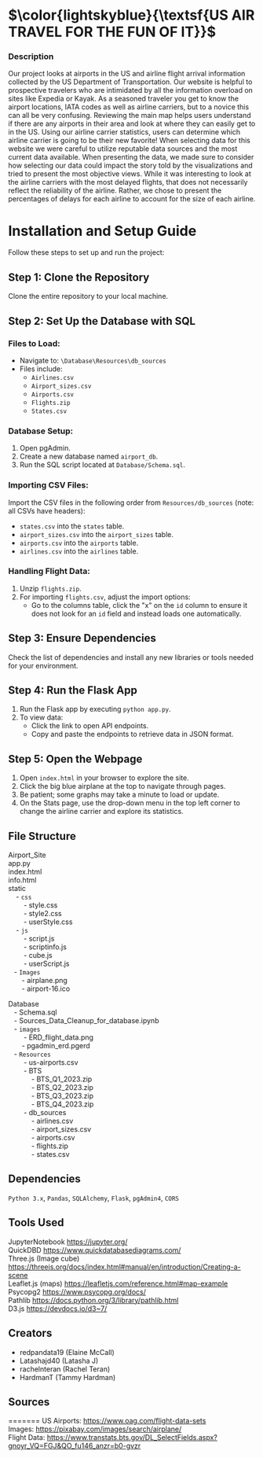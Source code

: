#  $\color{lightskyblue}{\textsf{US AIR TRAVEL FOR THE FUN OF IT}}$

### Description
Our project looks at airports in the US and airline flight arrival information collected by the US Department of Transportation. Our website is helpful to prospective travelers who are intimidated by all the information overload on sites like Expedia or Kayak. As a seasoned traveler you get to know the airport locations, IATA codes as well as airline carriers, but to a novice this can all be very confusing. Reviewing the main map helps users understand if there are any airports in their area and look at where they can easily get to in the US. Using our airline carrier statistics, users can determine which airline carrier is going to be their new favorite!
When selecting data for this website we were careful to utilize reputable data sources and the most current data available. When presenting the data, we made sure to consider how selecting our data could impact the story told by the visualizations and tried to present the most objective views. While it was interesting to look at the airline carriers with the most delayed flights, that does not necessarily reflect the reliability of the airline. Rather, we chose to present the percentages of delays for each airline to account for the size of each airline.

# Installation and Setup Guide

Follow these steps to set up and run the project:

## Step 1: Clone the Repository
Clone the entire repository to your local machine.

## Step 2: Set Up the Database with SQL
### Files to Load:
- Navigate to: `\Database\Resources\db_sources`
- Files include:
  - `Airlines.csv`
  - `Airport_sizes.csv`
  - `Airports.csv`
  - `Flights.zip`
  - `States.csv`

### Database Setup:
1. Open pgAdmin.
2. Create a new database named `airport_db`.
3. Run the SQL script located at `Database/Schema.sql`.

### Importing CSV Files:
Import the CSV files in the following order from `Resources/db_sources` (note: all CSVs have headers):
- `states.csv` into the `states` table.
- `airport_sizes.csv` into the `airport_sizes` table.
- `airports.csv` into the `airports` table.
- `airlines.csv` into the `airlines` table.

### Handling Flight Data:
1. Unzip `flights.zip`.
2. For importing `flights.csv`, adjust the import options:
   - Go to the columns table, click the "x" on the `id` column to ensure it does not look for an `id` field and instead loads one automatically.

## Step 3: Ensure Dependencies
Check the list of dependencies and install any new libraries or tools needed for your environment.

## Step 4: Run the Flask App
1. Run the Flask app by executing `python app.py`.
2. To view data:
   - Click the link to open API endpoints.
   - Copy and paste the endpoints to retrieve data in JSON format.

## Step 5: Open the Webpage
1. Open `index.html` in your browser to explore the site.
2. Click the big blue airplane at the top to navigate through pages.
3. Be patient; some graphs may take a minute to load or update.
4. On the Stats page, use the drop-down menu in the top left corner to change the airline carrier and explore its statistics.

## File Structure
Airport_Site <br>
app.py <br>
index.html <br>
info.html <br>
static <br>
&nbsp; &nbsp; - `css` <br>
            &nbsp; &nbsp;&nbsp;&nbsp;&nbsp;&nbsp; - style.css <br>
            &nbsp; &nbsp;&nbsp;&nbsp;&nbsp;&nbsp; - style2.css <br>
             &nbsp; &nbsp;&nbsp;&nbsp;&nbsp;&nbsp; - userStyle.css <br>
&nbsp; &nbsp; - `js` <br>
            &nbsp; &nbsp;&nbsp;&nbsp;&nbsp;&nbsp; - script.js <br>
            &nbsp; &nbsp;&nbsp;&nbsp;&nbsp;&nbsp; - scriptinfo.js <br>
            &nbsp; &nbsp;&nbsp;&nbsp;&nbsp;&nbsp; - cube.js <br>
            &nbsp; &nbsp;&nbsp;&nbsp;&nbsp;&nbsp; - userScript.js <br>
&nbsp;&nbsp; - `Images` <br>
&nbsp;&nbsp;&nbsp;&nbsp;&nbsp;&nbsp; - airplane.png <br>
&nbsp;&nbsp;&nbsp;&nbsp;&nbsp;&nbsp; - airport-16.ico <br>

Database <br>
&nbsp;&nbsp; - Schema.sql <br>
&nbsp;&nbsp; - Sources_Data_Cleanup_for_database.ipynb <br>
&nbsp;&nbsp; - `images` <br>
&nbsp; &nbsp;&nbsp;&nbsp;&nbsp;&nbsp; - ERD_flight_data.png <br>
&nbsp; &nbsp;&nbsp;&nbsp;&nbsp;&nbsp;- pgadmin_erd.pgerd <br>
&nbsp;&nbsp; - `Resources` <br>
&nbsp; &nbsp;&nbsp;&nbsp;&nbsp;&nbsp; - us-airports.csv <br>
&nbsp; &nbsp;&nbsp;&nbsp;&nbsp;&nbsp; - BTS <br>
&nbsp; &nbsp;&nbsp;&nbsp;&nbsp;&nbsp;&nbsp;&nbsp;&nbsp;&nbsp; - BTS_Q1_2023.zip <br>
&nbsp; &nbsp;&nbsp;&nbsp;&nbsp;&nbsp;&nbsp;&nbsp;&nbsp;&nbsp; - BTS_Q2_2023.zip <br>
&nbsp; &nbsp;&nbsp;&nbsp;&nbsp;&nbsp;&nbsp;&nbsp;&nbsp;&nbsp; - BTS_Q3_2023.zip <br>
&nbsp; &nbsp;&nbsp;&nbsp;&nbsp;&nbsp;&nbsp;&nbsp;&nbsp;&nbsp; - BTS_Q4_2023.zip <br>
&nbsp; &nbsp;&nbsp;&nbsp;&nbsp;&nbsp; - db_sources <br>
&nbsp; &nbsp;&nbsp;&nbsp;&nbsp;&nbsp;&nbsp;&nbsp;&nbsp;&nbsp; - airlines.csv <br>
&nbsp; &nbsp;&nbsp;&nbsp;&nbsp;&nbsp;&nbsp;&nbsp;&nbsp;&nbsp; - airport_sizes.csv <br>
&nbsp; &nbsp;&nbsp;&nbsp;&nbsp;&nbsp;&nbsp;&nbsp;&nbsp;&nbsp; - airports.csv <br>
&nbsp; &nbsp;&nbsp;&nbsp;&nbsp;&nbsp;&nbsp;&nbsp;&nbsp;&nbsp; - flights.zip <br>
&nbsp; &nbsp;&nbsp;&nbsp;&nbsp;&nbsp;&nbsp;&nbsp;&nbsp;&nbsp; - states.csv <br>    
            
        



## Dependencies
`Python 3.x`, `Pandas`, `SQLAlchemy`, `Flask`, `pgAdmin4`, `CORS`

## Tools Used
JupyterNotebook https://jupyter.org/<br>
QuickDBD https://www.quickdatabasediagrams.com/<br>
Three.js (Image cube) https://threejs.org/docs/index.html#manual/en/introduction/Creating-a-scene<br>
Leaflet.js (maps) https://leafletjs.com/reference.html#map-example<br>
Psycopg2 https://www.psycopg.org/docs/<br>
Pathlib https://docs.python.org/3/library/pathlib.html<br>
D3.js https://devdocs.io/d3~7/<br>

## Creators
* redpandata19 (Elaine McCall)<br>
* Latashajd40 (Latasha J)<br>
* rachelnteran (Rachel Teran)<br>
* HardmanT (Tammy Hardman)<br>
## Sources
=======
US Airports: https://www.oag.com/flight-data-sets <br>
Images: https://pixabay.com/images/search/airplane/ <br>
Flight Data: https://www.transtats.bts.gov/DL_SelectFields.aspx?gnoyr_VQ=FGJ&QO_fu146_anzr=b0-gvzr

